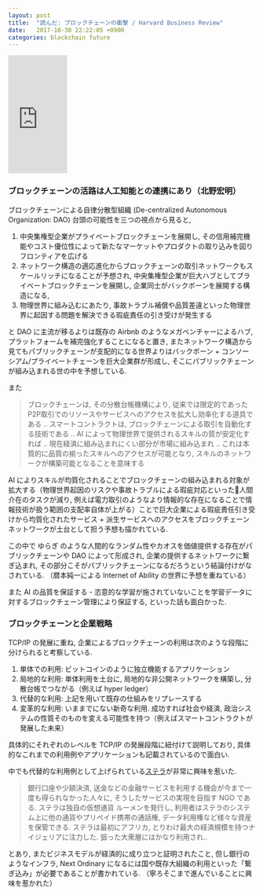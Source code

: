 ```yaml
---
layout: post
title:  "読んだ: ブロックチェーンの衝撃 / Harvard Business Review"
date:   2017-10-30 22:22:05 +0900
categories: blockchain future
---
```


<iframe style="width:120px;height:240px;" marginwidth="0" marginheight="0" scrolling="no" frameborder="0" src="https://rcm-fe.amazon-adsystem.com/e/cm?ref=qf_sp_asin_til&t=phplab-22&m=amazon&o=9&p=8&l=as1&IS1=1&detail=1&asins=B073QKMRBY&linkId=34ed05b0a020e36679eb040b7f3be2b7&bc1=FFFFFF&lt1=_top&fc1=333333&lc1=0066C0&bg1=FFFFFF&f=ifr">
</iframe>

### ブロックチェーンの活路は人工知能との連携にあり（北野宏明）

ブロックチェーンによる自律分散型組織 (De-centralized Autonomous Organization: DAO) 台頭の可能性を三つの視点から見ると, 

1. 中央集権型企業がプライベートブロックチェーンを展開し, その信用補完機能やコスト優位性によって新たなマーケットやプロダクトの取り込みを図りフロンティアを広げる
2. ネットワーク構造の適応進化からブロックチェーンの取引ネットワークもスケールリッチになることが予想され, 中央集権型企業が巨大ハブとしてプライベートブロックチェーンを展開し, 企業同士がバックボーンを展開する構造になる, 
3. 物理世界に組み込むにあたり, 事故トラブル補償や品質差違といった物理世界に起因する問題を解決できる瑕疵責任の引き受けが発生する

と DAO に主流が移るよりは既存の Airbnb のようなメガベンチャーによるハブ, プラットフォームを補完強化することになると置き, またネットワーク構造から見てもパブリックチェーンが支配的になる世界よりはバックボーン + コンソーシアム/プライベートチェーンを巨大企業群が形成し, そこにパブリックチェーンが組み込まれる世の中を予想している.

また

> ブロックチェーンは, その分散台帳機構により, 従来では限定的であったP2P取引でのリソースやサービスへのアクセスを拡大し効率化する道具である
.. スマートコントラクトは, ブロックチェーンによる取引を自動化する技術である
.. AI によって物理世界で提供されるスキルの質が安定化すれば .. 現在経済に組み込まれにくい部分が市場に組み込まれ .. これは本質的に品質の揃ったスキルへのアクセスが可能となり, スキルのネットワークが構築可能となることを意味する

AI によりスキルが均質化されることでブロックチェーンの組み込まれる対象が拡大する（物理世界起因のリスクや事故トラブルによる瑕疵対応といった人間介在のタスクが減り, 例えば電力取引のようなより情報的な存在になることで情報技術が扱う範囲の支配率自体が上がる）ことで巨大企業による瑕疵責任引き受けから均質化されたサービス + 派生サービスへのアクセスをブロックチェーンネットワークが土台として担う予想も描かれている.

この中で ゆらぎ のような人間的なランダム性やカオスを価値提供する存在がパブリックチェーンや DAO によって形成され, 企業の提供するネットワークに繋ぎ込まれ, その部分こそがパブリックチェーンになるだろうという結論付けがなされている.
（暦本純一による Internet of Ability の世界に予想を重ねている）

また AI の品質を保証する - 恣意的な学習が施されていないことを学習データに対するブロックチェーン管理により保証する, といった話も面白かった.

### ブロックチェーンと企業戦略

TCP/IP の発展に重ね, 企業によるブロックチェーンの利用は次のような段階に分けられると考察している.

1. 単体での利用: ビットコインのように独立機能するアプリケーション
2. 局地的な利用: 単体利用を土台に, 局地的な非公開ネットワークを構築し, 分散台帳でつながる（例えば hyper ledger）
3. 代替的な利用: 上記を用いて既存の仕組みをリプレースする
4. 変革的な利用: いままでにない新奇な利用. 成功すれば社会や経済, 政治システムの性質そのものを変える可能性を持つ（例えばスマートコントラクトが発展した未来）

具体的にそれぞれのレベルを TCP/IP の発展段階に紐付けて説明しており, 具体的なこれまでの利用例やアプリケーションも記載されているので面白い.

中でも代替的な利用例として上げられている[ステラ](https://www.stellar.org/)が非常に興味を惹いた.

> 銀行口座や少額決済, 送金などの金融サービスを利用する機会が今まで一度も得られなかった人々に, そうしたサービスの実現を目指す NGO である.
ステラは独自の仮想通貨 ルーメンを発行し, 利用者はステラのシステム上に他の通貨やプリペイド携帯の通話権, データ利用権など様々な資産を保管できる.
ステラは最初にアフリカ, とりわけ最大の経済規模を持つナイジェリアに注力した. 狙った大衆層にはかなり利用され.. 

とあり, またビジネスモデルが経済的に成り立つと証明されたこと, 但し銀行のようなインフラ, Next Ordinary になるには国や既存大組織の利用といった「繋ぎ込み」が必要であることが書かれている.
（寧ろそこまで進んでいることに興味を惹かれた）

